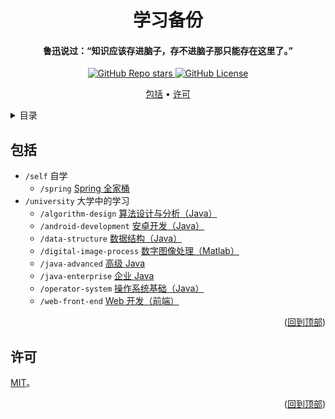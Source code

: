 <!-- Title -->

<a name="readme-top"></a>

<div align="center">
  <h1>学习备份</h1>

  <h4>鲁迅说过：“知识应该存进脑子，存不进脑子那只能存在这里了。”</h4>

  <p>
    <a href="https://github.com/Lyana-nullptr/learning-backup/stargazers">
      <img alt="GitHub Repo stars" src="https://img.shields.io/github/stars/Lyana-nullptr/learning-backup?style=flat">
    </a>
    <a href="LICENSE">
      <img alt="GitHub License" src="https://img.shields.io/github/license/Lyana-nullptr/config-files">
    </a>
  </p>

  <p>
    <a href="#包括">包括</a> •
    <a href="#许可">许可</a>
  </p>
</div>

<!-- 目录 -->

<details>
  <summary>目录</summary>
  <ol>
    <li><a href="#包括">包括</a></li>
    <li><a href="#许可">许可</a></li>
  </ol>
</details>

<!-- 包括 -->

## 包括

- `/self` 自学
  - `/spring` [Spring 全家桶](self/spring)
- `/university` 大学中的学习
  - `/algorithm-design` [算法设计与分析（Java）](university/algorithm-design)
  - `/android-development` [安卓开发（Java）](university/android-development)
  - `/data-structure` [数据结构（Java）](university/data-structure)
  - `/digital-image-process` [数字图像处理（Matlab）](university/digital-image-process)
  - `/java-advanced` [高级 Java](university/java-advanced)
  - `/java-enterprise` [企业 Java](university/java-enterprise)
  - `/operator-system` [操作系统基础（Java）](university/operator-system)
  - `/web-front-end` [Web 开发（前端）](university/web-front-end)

<p align="right">(<a href="#readme-top">回到顶部</a>)</p>

<!-- 许可 -->

## 许可

[MIT](LICENSE)。

<p align="right">(<a href="#readme-top">回到顶部</a>)</p>
